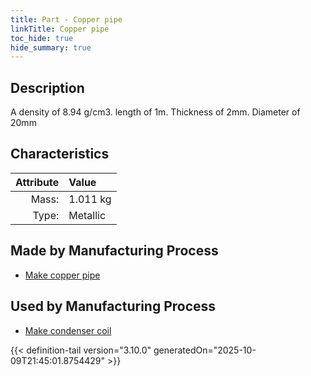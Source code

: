 ```yaml
---
title: Part - Copper pipe
linkTitle: Copper pipe
toc_hide: true
hide_summary: true
---
```

<!-- This is generated by the MarsSim HelpGenertor, do not edit. -->

## Description
A density of 8.94 g/cm3. length of 1m. Thickness of 2mm. Diameter of 20mm

## Characteristics

| Attribute      | Value |
|--------:|:------|
|Mass:|1.011 kg|
|Type:|Metallic|

## Made by Manufacturing Process

- [Make copper pipe](/docs/definitions/process/make-copper-pipe)

## Used by Manufacturing Process

- [Make condenser coil](/docs/definitions/process/make-condenser-coil)



{{< definition-tail version="3.10.0" generatedOn="2025-10-09T21:45:01.8754429" >}}



